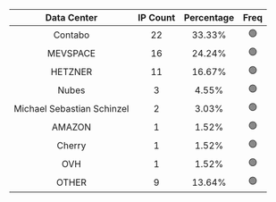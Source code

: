 | Data Center | IP Count | Percentage | Freq |
|:------------:|:--------:|:-----------:|:-----:|
| Contabo | 22 | 33.33% | 🟢 |
| MEVSPACE | 16 | 24.24% | 🟢 |
| HETZNER | 11 | 16.67% | 🟢 |
| Nubes | 3 | 4.55% | 🟢 |
| Michael Sebastian Schinzel | 2 | 3.03% | 🟢 |
| AMAZON | 1 | 1.52% | 🟢 |
| Cherry | 1 | 1.52% | 🟢 |
| OVH | 1 | 1.52% | 🟢 |
| OTHER | 9 | 13.64% | 🟢 |